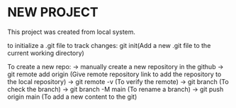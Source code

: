 # NEW PROJECT

This project was created from local system.

to initialize a .git file to track changes:
    git init(Add a new .git file to the current working directory)


To create a new repo:
    -> manually create a new repository in the github
    -> git remote add origin <link> (Give remote repository link to add the repository to the local repository)
    -> git remote -v (To verify the remote)
    -> git branch (To check the branch)
    -> git branch -M main (To rename a branch)
    -> git push origin main (To add a new content to the git)
